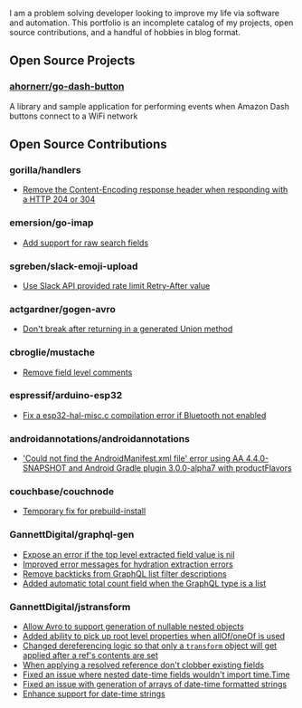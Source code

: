 I am a problem solving developer looking to improve my life via software and automation. This portfolio is an incomplete catalog of my projects, open source contributions, and a handful of hobbies in blog format. 

## Open Source Projects
    
### [ahornerr/go-dash-button](https://github.com/ahornerr/go-dash-button)
A library and sample application for performing events when Amazon Dash buttons connect to a WiFi network

## Open Source Contributions

### gorilla/handlers
 * [Remove the Content-Encoding response header when responding with a HTTP 204 or 304](https://github.com/gorilla/handlers/pull/176)

### emersion/go-imap
 * [Add support for raw search fields](https://github.com/emersion/go-imap/pull/334)

### sgreben/slack-emoji-upload
 * [Use Slack API provided rate limit Retry-After value](https://github.com/sgreben/slack-emoji-upload/pull/1)

### actgardner/gogen-avro
 * [Don't break after returning in a generated Union method](https://github.com/actgardner/gogen-avro/pull/98)

### cbroglie/mustache
 * [Remove field level comments](https://github.com/cbroglie/mustache/pull/32)

### espressif/arduino-esp32
 * [Fix a esp32-hal-misc.c compilation error if Bluetooth not enabled](https://github.com/espressif/arduino-esp32/pull/2172)

### androidannotations/androidannotations
 * ['Could not find the AndroidManifest.xml file' error using AA 4.4.0-SNAPSHOT and Android Gradle plugin 3.0.0-alpha7 with productFlavors](https://github.com/androidannotations/androidannotations/issues/2028)

### couchbase/couchnode
 * [Temporary fix for prebuild-install](https://github.com/couchbase/couchnode/pull/74)

### GannettDigital/graphql-gen
 * [Expose an error if the top level extracted field value is nil](https://github.com/GannettDigital/graphql-gen/pull/18)
 * [Improved error messages for hydration extraction errors](https://github.com/GannettDigital/graphql-gen/pull/19)
 * [Remove backticks from GraphQL list filter descriptions](https://github.com/GannettDigital/graphql-gen/pull/20)
 * [Added automatic total count field when the GraphQL type is a list](https://github.com/GannettDigital/graphql-gen/pull/21)

### GannettDigital/jstransform
 * [Allow Avro to support generation of nullable nested objects](https://github.com/GannettDigital/jstransform/pull/84)
 * [Added ability to pick up root level properties when allOf/oneOf is used](https://github.com/GannettDigital/jstransform/pull/72)
 * [Changed dereferencing logic so that only a `transform` object will get applied after a ref's contents are set](https://github.com/GannettDigital/jstransform/pull/67)
 * [When applying a resolved reference don't clobber existing fields](https://github.com/GannettDigital/jstransform/pull/65)
 * [Fixed an issue where nested date-time fields wouldn't import time.Time](https://github.com/GannettDigital/jstransform/pull/30)
 * [Fixed an issue with generation of arrays of date-time formatted strings](https://github.com/GannettDigital/jstransform/pull/29)
 * [Enhance support for date-time strings](https://github.com/GannettDigital/jstransform/pull/20)
